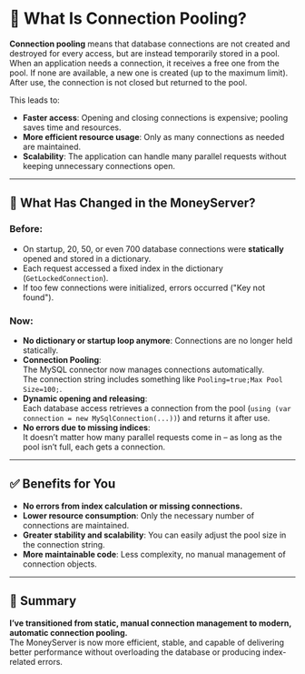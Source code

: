 # 🔄 What Is Connection Pooling?

**Connection pooling** means that database connections are not created and destroyed for every access, but are instead temporarily stored in a pool.  
When an application needs a connection, it receives a free one from the pool. If none are available, a new one is created (up to the maximum limit).  
After use, the connection is not closed but returned to the pool.

This leads to:

- **Faster access**: Opening and closing connections is expensive; pooling saves time and resources.
- **More efficient resource usage**: Only as many connections as needed are maintained.
- **Scalability**: The application can handle many parallel requests without keeping unnecessary connections open.

---

## 🔧 What Has Changed in the MoneyServer?

### Before:
- On startup, 20, 50, or even 700 database connections were **statically** opened and stored in a dictionary.
- Each request accessed a fixed index in the dictionary (`GetLockedConnection`).
- If too few connections were initialized, errors occurred ("Key not found").

### Now:
- **No dictionary or startup loop anymore**: Connections are no longer held statically.
- **Connection Pooling**:  
  The MySQL connector now manages connections automatically.  
  The connection string includes something like `Pooling=true;Max Pool Size=100;`.
- **Dynamic opening and releasing**:  
  Each database access retrieves a connection from the pool (`using (var connection = new MySqlConnection(...))`) and returns it after use.
- **No errors due to missing indices**:  
  It doesn’t matter how many parallel requests come in – as long as the pool isn’t full, each gets a connection.

---

## ✅ Benefits for You

- **No errors from index calculation or missing connections.**
- **Lower resource consumption**: Only the necessary number of connections are maintained.
- **Greater stability and scalability**: You can easily adjust the pool size in the connection string.
- **More maintainable code**: Less complexity, no manual management of connection objects.

---

## 📌 Summary

**I’ve transitioned from static, manual connection management to modern, automatic connection pooling.**  
The MoneyServer is now more efficient, stable, and capable of delivering better performance without overloading the database or producing index-related errors.